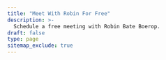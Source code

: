 ```yaml
---
title: "Meet With Robin For Free"
description: >-
  Schedule a free meeting with Robin Bate Boerop.
draft: false
type: page
sitemap_exclude: true
---
```


<!-- Calendly inline widget begin -->
<div
 class="calendly-inline-widget"
 data-url="https://calendly.com/tweag-robinbb/30min"
 style="min-width:320px;height:1000px;">
</div>
<script type="text/javascript" src="https://assets.calendly.com/assets/external/widget.js"></script>
<!-- Calendly inline widget end -->
